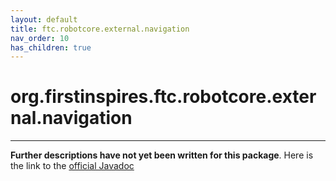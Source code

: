 ```yaml
---
layout: default
title: ftc.robotcore.external.navigation
nav_order: 10
has_children: true
---
```

# org.firstinspires.ftc.robotcore.external.navigation
---
**Further descriptions have not yet been written for this package**. Here is the link to the [official Javadoc](https://ftctechnh.github.io/ftc_app/doc/javadoc/org/firstinspires/ftc/robotcore/external/navigation/package-frame.html)
    